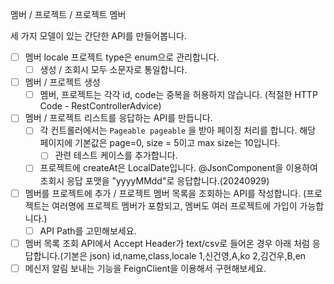 
멤버 / 프로젝트 / 프로젝트 멤버

세 가지 모델이 있는 간단한 API를 만들어봅니다.


* [ ] 멤버 locale  프로젝트 type은 enum으로 관리합니다.
    * [ ] 생성 / 조회시 모두 소문자로 통일합니다. 
* [ ] 멤버 / 프로젝트 생성
    * [ ] 멤버, 프로젝트는 각각 id, code는 중복을 허용하지 않습니다. (적절한 HTTP Code - RestControllerAdvice)
* [ ] 멤버 / 프로젝트 리스트를 응답하는 API를 만듭니다.
    * [ ] 각 컨트롤러에서는 `Pageable pageable` 을 받아 페이징 처리를 합니다. 해당 페이지에 기본값은 page=0, size = 5이고 max size는 10입니다.
        * [ ] 관련 테스트 케이스를 추가합니다.
    * [ ]  프로젝트에 createAt은 LocalDate입니다. @JsonComponent을 이용하여 조회시 응답 포맷을 "yyyyMMdd"로 응답합니다.(20240929)
* [ ] 멤버를 프로젝트에 추가 / 프로젝트 멤버 목록을 조회하는 API를 작성합니다. (프로젝트는 여러명에 프로젝트 멤버가 포함되고, 멤버도 여러 프로젝트에 가입이 가능합니다.)
    * [ ] API Path를 고민해보세요. 
* [ ]  멤버 목록 조회 API에서 Accept Header가 text/csv로 들어온 경우 아래 처럼 응답합니다.(기본은 json)
  id,name,class,locale
  1,신건영,A,ko
  2,김건우,B,en
* [ ] 메신저 알림 보내는 기능을 FeignClient을 이용해서 구현해보세요.
